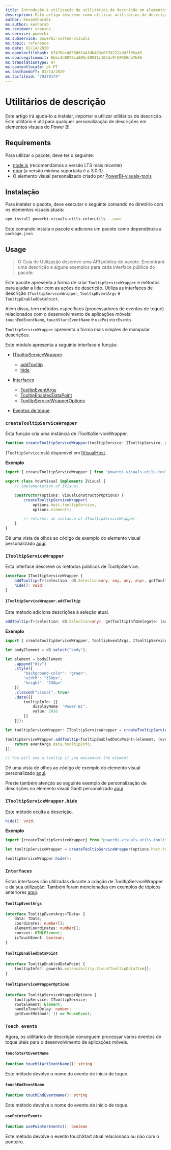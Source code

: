 ```yaml
---
title: Introdução à utilização de utilitários de descrição em elementos visuais do Power BI
description: Este artigo descreve como utilizar utilitários de descrição para simplificar a personalização das descrições dos elementos visuais do Power BI
author: KesemSharabi
ms.author: kesharab
ms.reviewer: sranins
ms.service: powerbi
ms.subservice: powerbi-custom-visuals
ms.topic: reference
ms.date: 02/14/2020
ms.openlocfilehash: 67470ec405806f44fdb483e857d222ad4ff05a45
ms.sourcegitcommit: 6bbc3d0073ca605c50911c162dc9f58926db7b66
ms.translationtype: HT
ms.contentlocale: pt-PT
ms.lasthandoff: 03/14/2020
ms.locfileid: "79379174"
---
```

# <a name="tooltip-utils"></a>Utilitários de descrição
Este artigo irá ajudá-lo a instalar, importar e utilizar utilitários de descrição. Este utilitário é útil para qualquer personalização de descrições em elementos visuais do Power BI.

## <a name="requirements"></a>Requirements
Para utilizar o pacote, deve ter o seguinte:
* [node.js](https://nodejs.org) (recomendamos a versão LTS mais recente)
* [npm](https://www.npmjs.com/) (a versão mínima suportada é a 3.0.0)
* O elemento visual personalizado criado por [PowerBI-visuals-tools](https://www.npmjs.com/package/powerbi-visuals-tools)

## <a name="installation"></a>Instalação

Para instalar o pacote, deve executar o seguinte comando no diretório com os elementos visuais atuais:

```bash
npm install powerbi-visuals-utils-colorutils --save
```
Este comando instala o pacote e adiciona um pacote como dependência a ```package.json```

## <a name="usage"></a>Usage

> O Guia de Utilização descreve uma API pública do pacote. Encontrará uma descrição e alguns exemplos para cada interface pública do pacote.

Este pacote apresenta a forma de criar `TooltipServiceWrapper` e métodos para ajudar a lidar com as ações de descrição. Utiliza as interfaces de descrição `ITooltipServiceWrapper`, `TooltipEventArgs` e `TooltipEnabledDataPoint`. 

Além disso, tem métodos específicos (processadores de eventos de toque) relacionados com o desenvolvimento de aplicações móveis: `touchEndEventName`, `touchStartEventName` e `usePointerEvents`.

`TooltipServiceWrapper` apresenta a forma mais simples de manipular descrições.

Este módulo apresenta a seguinte interface e função:
* [ITooltipServiceWrapper](#itooltipservicewrapper)
  * [addTooltip](#itooltipservicewrapperaddtooltip)
  * [hide](#itooltipservicewrapperhide)

* [Interfaces](#interfaces)
  * [TooltipEventArgs](#tooltipeventargs)
  * [TooltipEnabledDataPoint](#tooltipenableddatapoint)
  * [TooltipServiceWrapperOptions](#tooltipservicewrapperoptions)
* [Eventos de toque](#touch-events)

### `createTooltipServiceWrapper`
Esta função cria uma instância de ITooltipServiceWrapper.

```typescript
function createTooltipServiceWrapper(tooltipService: ITooltipService, rootElement: Element, handleTouchDelay?: number,  getEventMethod?: () => MouseEvent): ITooltipServiceWrapper;
```

```ITooltipService``` está disponível em [IVisualHost](https://github.com/microsoft/PowerBI-visuals-tools/blob/master/templates/visuals/.api/v2.6.0/PowerBI-visuals.d.ts#L1335).

**Exemplo**

```typescript
import { createTooltipServiceWrapper } from "powerbi-visuals-utils-tooltiputils";

export class YourVisual implements IVisual {
    // implementation of IVisual.

    constructor(options: VisualConstructorOptions) {
        createTooltipServiceWrapper(
            options.host.tooltipService,
            options.element);

        // returns: an instance of ITooltipServiceWrapper.
    }
}
```

Dê uma vista de olhos ao código de exemplo do elemento visual personalizado [aqui](https://github.com/microsoft/powerbi-visuals-gantt/blob/master/src/gantt.ts#L391).

### `ITooltipServiceWrapper`
Esta interface descreve os métodos públicos de TooltipService.

```typescript
interface ITooltipServiceWrapper {
    addTooltip<T>(selection: d3.Selection<any, any, any, any>, getTooltipInfoDelegate: (args: TooltipEventArgs<T>) => powerbi.extensibility.VisualTooltipDataItem[], getDataPointIdentity?: (args: TooltipEventArgs<T>) => powerbi.visuals.ISelectionId, reloadTooltipDataOnMouseMove?: boolean): void;
    hide(): void;
}
```

#### `ITooltipServiceWrapper.addTooltip`

Este método adiciona descrições à seleção atual.

```typescript
addTooltip<T>(selection: d3.Selection<any>, getTooltipInfoDelegate: (args: TooltipEventArgs<T>) => VisualTooltipDataItem[], getDataPointIdentity?: (args: TooltipEventArgs<T>) => ISelectionId, reloadTooltipDataOnMouseMove?: boolean): void;
```

**Exemplo**

```typescript
import { createTooltipServiceWrapper, TooltipEventArgs, ITooltipServiceWrapper, TooltipEnabledDataPoint } from "powerbi-visuals-utils-tooltiputils";

let bodyElement = d3.select("body");

let element = bodyElement
    .append("div")
    .style({
        "background-color": "green",
        "width": "150px",
        "height": "150px"
    })
    .classed("visual", true)
    .data([{
        tooltipInfo: [{
            displayName: "Power BI",
            value: 2016
        }]
    }]);

let tooltipServiceWrapper: ITooltipServiceWrapper = createTooltipServiceWrapper(tooltipService, bodyElement.get(0)); // tooltipService is from the IVisualHost.

tooltipServiceWrapper.addTooltip<TooltipEnabledDataPoint>(element, (eventArgs: TooltipEventArgs<TooltipEnabledDataPoint>) => {
    return eventArgs.data.tooltipInfo;
});

// You will see a tooltip if you mouseover the element.
```

Dê uma vista de olhos ao código de exemplo do elemento visual personalizado [aqui](https://github.com/microsoft/powerbi-visuals-gantt/blob/master/src/gantt.ts#L2931).

Preste também atenção ao seguinte exemplo de personalização de descrições no elemento visual Gantt personalizado [aqui](https://github.com/microsoft/powerbi-visuals-gantt/blob/master/src/gantt.ts#L573-L648)

### `ITooltipServiceWrapper.hide`

Este método oculta a descrição.

```typescript
hide(): void;
```

**Exemplo**

```typescript
import {createTooltipServiceWrapper} from "powerbi-visuals-utils-tooltiputils";

let tooltipServiceWrapper = createTooltipServiceWrapper(options.host.tooltipService, options.element); // options are from the VisualConstructorOptions.

tooltipServiceWrapper.hide();
```
### `Interfaces`
Estas interfaces são utilizadas durante a criação de TooltipServiceWrapper e da sua utilização. Também foram mencionadas em exemplos de tópicos anteriores [aqui](#itooltipservicewrapperaddtooltip).

#### `TooltipEventArgs`
```typescript
interface TooltipEventArgs<TData> {
    data: TData;
    coordinates: number[];
    elementCoordinates: number[];
    context: HTMLElement;
    isTouchEvent: boolean;
}
```

#### `TooltipEnabledDataPoint`
```typescript
interface TooltipEnabledDataPoint {
    tooltipInfo?: powerbi.extensibility.VisualTooltipDataItem[];
}
```

#### `TooltipServiceWrapperOptions`
```typescript
interface TooltipServiceWrapperOptions {
    tooltipService: ITooltipService;
    rootElement: Element;
    handleTouchDelay: number;
    getEventMethod?: () => MouseEvent;
```

### `Touch events`

Agora, os utilitários de descrição conseguem processar vários eventos de toque úteis para o desenvolvimento de aplicações móveis.

#### `touchStartEventName`
```typescript
function touchStartEventName(): string
```
Este método devolve o nome do evento de início de toque.

#### `touchEndEventName`
```typescript
function touchEndEventName(): string
```
Este método devolve o nome do evento de início de toque.

#### `usePointerEvents`
```typescript
function usePointerEvents(): boolean
```
Este método devolve o evento touchStart atual relacionado ou não com o ponteiro.
